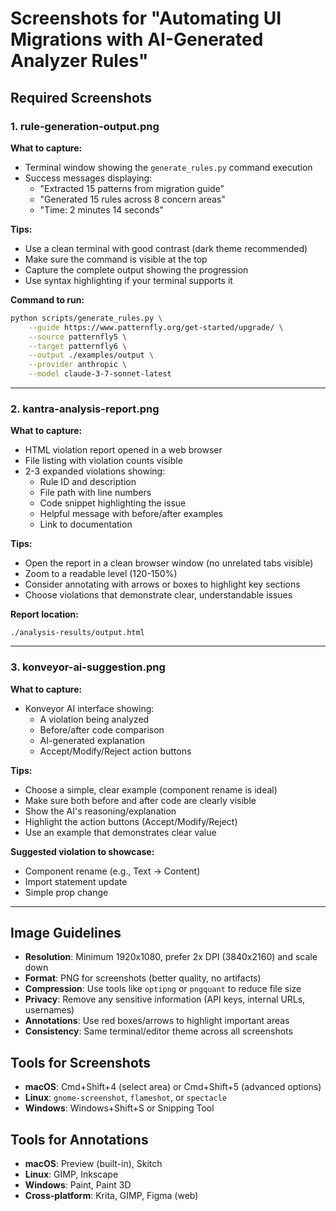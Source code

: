 # Screenshots for "Automating UI Migrations with AI-Generated Analyzer Rules"

## Required Screenshots

### 1. rule-generation-output.png
**What to capture:**
- Terminal window showing the `generate_rules.py` command execution
- Success messages displaying:
  - "Extracted 15 patterns from migration guide"
  - "Generated 15 rules across 8 concern areas"
  - "Time: 2 minutes 14 seconds"

**Tips:**
- Use a clean terminal with good contrast (dark theme recommended)
- Make sure the command is visible at the top
- Capture the complete output showing the progression
- Use syntax highlighting if your terminal supports it

**Command to run:**
```bash
python scripts/generate_rules.py \
    --guide https://www.patternfly.org/get-started/upgrade/ \
    --source patternfly5 \
    --target patternfly6 \
    --output ./examples/output \
    --provider anthropic \
    --model claude-3-7-sonnet-latest
```

---

### 2. kantra-analysis-report.png
**What to capture:**
- HTML violation report opened in a web browser
- File listing with violation counts visible
- 2-3 expanded violations showing:
  - Rule ID and description
  - File path with line numbers
  - Code snippet highlighting the issue
  - Helpful message with before/after examples
  - Link to documentation

**Tips:**
- Open the report in a clean browser window (no unrelated tabs visible)
- Zoom to a readable level (120-150%)
- Consider annotating with arrows or boxes to highlight key sections
- Choose violations that demonstrate clear, understandable issues

**Report location:**
```
./analysis-results/output.html
```

---

### 3. konveyor-ai-suggestion.png
**What to capture:**
- Konveyor AI interface showing:
  - A violation being analyzed
  - Before/after code comparison
  - AI-generated explanation
  - Accept/Modify/Reject action buttons

**Tips:**
- Choose a simple, clear example (component rename is ideal)
- Make sure both before and after code are clearly visible
- Show the AI's reasoning/explanation
- Highlight the action buttons (Accept/Modify/Reject)
- Use an example that demonstrates clear value

**Suggested violation to showcase:**
- Component rename (e.g., Text → Content)
- Import statement update
- Simple prop change

---

## Image Guidelines

- **Resolution**: Minimum 1920x1080, prefer 2x DPI (3840x2160) and scale down
- **Format**: PNG for screenshots (better quality, no artifacts)
- **Compression**: Use tools like `optipng` or `pngquant` to reduce file size
- **Privacy**: Remove any sensitive information (API keys, internal URLs, usernames)
- **Annotations**: Use red boxes/arrows to highlight important areas
- **Consistency**: Same terminal/editor theme across all screenshots

## Tools for Screenshots

- **macOS**: Cmd+Shift+4 (select area) or Cmd+Shift+5 (advanced options)
- **Linux**: `gnome-screenshot`, `flameshot`, or `spectacle`
- **Windows**: Windows+Shift+S or Snipping Tool

## Tools for Annotations

- **macOS**: Preview (built-in), Skitch
- **Linux**: GIMP, Inkscape
- **Windows**: Paint, Paint 3D
- **Cross-platform**: Krita, GIMP, Figma (web)
